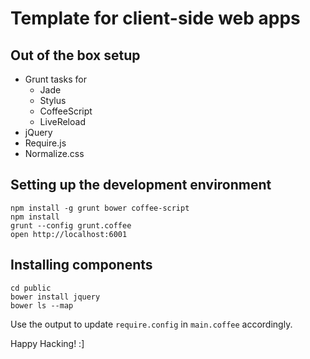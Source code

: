# Template for client-side web apps

## Out of the box setup

* Grunt tasks for
  * Jade
  * Stylus
  * CoffeeScript
  * LiveReload
* jQuery
* Require.js
* Normalize.css

## Setting up the development environment

```
npm install -g grunt bower coffee-script
npm install
grunt --config grunt.coffee
open http://localhost:6001
```

## Installing components

```
cd public
bower install jquery
bower ls --map
```

Use the output to update `require.config` in `main.coffee` accordingly.

Happy Hacking! :]
